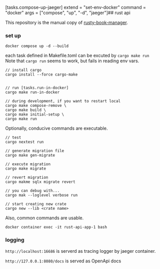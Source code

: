 [tasks.compose-up-jaeger]
extend = "set-env-docker"
command = "docker"
args = ["compose", "up", "-d", "jaeger"]## rust api

This repository is the manual copy of [rusty-book-manager](https://github.com/rust-web-app-book/rusty-book-manager).  

### set up

```
docker compose up -d --build
```

each task defined in Makefile.toml can be excuted by `cargo make run`  
Note that `cargo run` seems to work, but fails in reading env vars.  

```
// install cargo
cargo install --force cargo-make


// run [tasks.run-in-docker]
cargo make run-in-docker

// during development, if you want to restart local
cargo make compose-remove \
cargo make build \
cargo make initial-setup \
cargo make run
```

Optionally, conducive commands are executable.  

```
// test
cargo nextest run

// generate migration file
cargo make gen-migrate

// execute migration
cargo make migrate

// revert migration
cargo makme sqlx migrate revert

// you can debug with...
cargo mak --loglevel verbose run

// start creating new crate
cargo new --lib <crate name>
```

Also, common commands are usable.  

```
docker container exec -it rust-api-app-1 bash
```

### logging

`http://localhost:16686` is serverd as tracing logger by jaeger container.  

`http://127.0.0.1:8080/docs` is served as OpenApi docs
